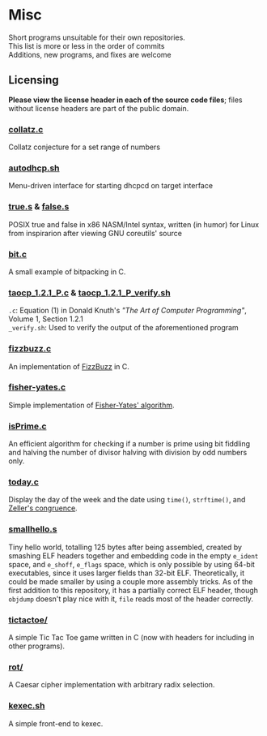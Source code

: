 # Misc
Short programs unsuitable for their own repositories.  
This list is more or less in the order of commits  
Additions, new programs, and fixes are welcome

## Licensing
**Please view the license header in each of the source code files**; files without license headers are part of the public domain.

### [collatz.c](collatz.c)
Collatz conjecture for a set range of numbers

### [autodhcp.sh](autodhcp.sh)
Menu-driven interface for starting dhcpcd on target interface

### [true.s](true.s) & [false.s](false.s)
POSIX true and false in x86 NASM/Intel syntax, written (in humor) for Linux from inspirarion after viewing GNU coreutils' source

### [bit.c](bit.c)
A small example of bitpacking in C.

### [taocp\_1.2.1\_P.c](taocp\_1.2.1\_P.c) & [taocp\_1.2.1\_P\_verify.sh](taocp\_1.2.1\_P\_verify.sh)
`.c`: Equation (1) in Donald Knuth's *"The Art of Computer Programming"*, Volume 1, Section 1.2.1  
`_verify.sh`: Used to verify the output of the aforementioned program

### [fizzbuzz.c](fizzbuzz.c)
An implementation of [FizzBuzz](http://c2.com/cgi/wiki?FizzBuzzTest) in C.

### [fisher-yates.c](fisher-yates.c)
Simple implementation of [Fisher-Yates' algorithm](https://en.wikipedia.org/wiki/Fisher%E2%80%93Yates_shuffle#The_modern_algorithm).

### [isPrime.c](isPrime.c)
An efficient algorithm for checking if a number is prime using bit fiddling and halving the number of divisor halving with 
division by odd numbers only.

### [today.c](today.c)
Display the day of the week and the date using `time()`, `strftime()`, and [Zeller's congruence](https://en.wikipedia.org/wiki/Zeller%27s_congruence).

### [smallhello.s](smallhello.s)
Tiny hello world, totalling 125 bytes after being assembled, created by smashing ELF headers together and embedding code in the empty `e_ident` space, 
and `e_shoff`, `e_flags` space, which is only possible by using 64-bit executables, since it uses larger fields than 32-bit ELF. Theoretically, it could be made smaller by
using a couple more assembly tricks. As of the first addition to this repository, it has a partially correct ELF header, though `objdump` doesn't play nice with it, `file` reads most of the header correctly.

### [tictactoe/](tictactoe)
A simple Tic Tac Toe game written in C (now with headers for including in other programs).

### [rot/](rot)
A Caesar cipher implementation with arbitrary radix selection.

### [kexec.sh](kexec.sh)
A simple front-end to kexec.

